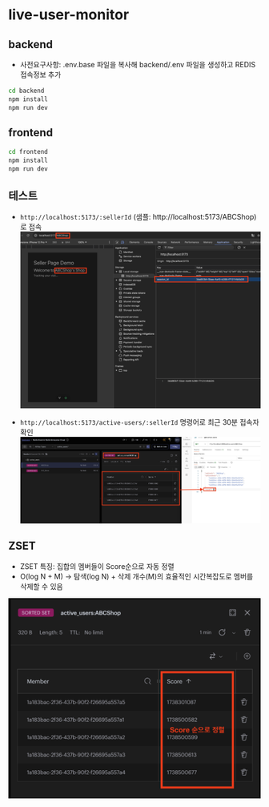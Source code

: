 # live-user-monitor

## backend

- 사전요구사항: .env.base 파일을 복사해 backend/.env 파일을 생성하고 REDIS 접속정보 추가

```bash
cd backend
npm install
npm run dev
```

## frontend

```bash
cd frontend
npm install
npm run dev
```

## 테스트

- `http://localhost:5173/:sellerId` (샘플: http://localhost:5173/ABCShop)로 접속
![ABCShop 접속](./images/frontend_ABCShop.png)


- `http://localhost:5173/active-users/:sellerId` 명령어로 최근 30분 접속자 확인
![ABCShop 접속자](./images/result_1.png)


## ZSET

- ZSET 특징: 집합의 멤버들이 Score순으로 자동 정렬
- O(log N + M) → 탐색(log N) + 삭제 개수(M)의 효율적인 시간복잡도로 멤버를 삭제할 수 있음

![ZSET 샘플](./images/ZSET.png)

